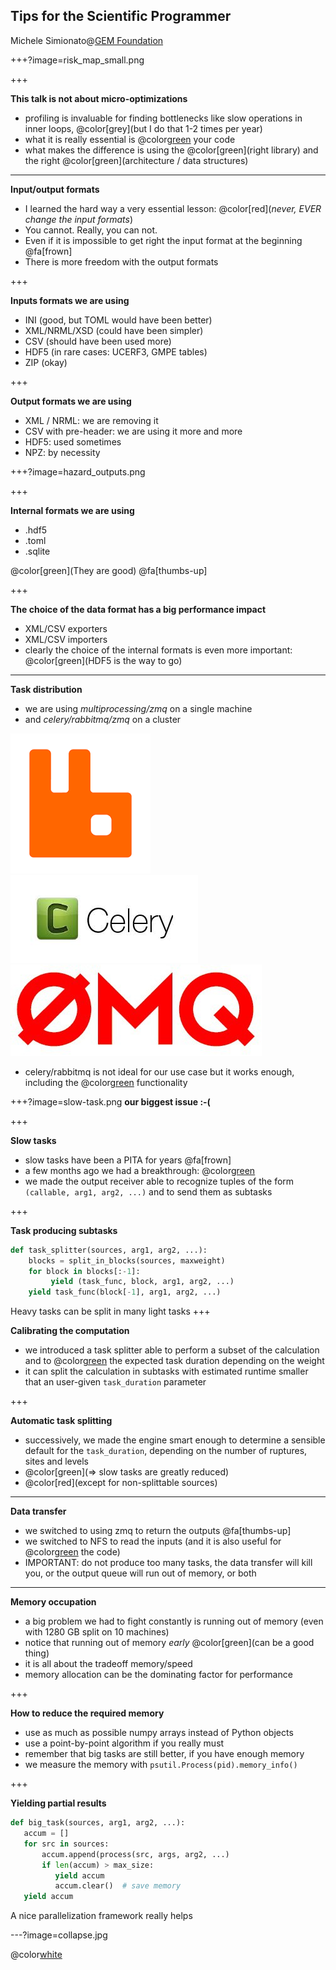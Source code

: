 Tips for the Scientific Programmer
----------------------------------

Michele Simionato@[GEM Foundation](https://www.globalquakemodel.org)

+++?image=risk_map_small.png

+++

**This talk is not about micro-optimizations**

- profiling is invaluable for finding bottlenecks like slow operations
  in inner loops, @color[grey](but I do that 1-2 times per year)
- what it is really essential is @color[green](instrumenting) your code
- what makes the difference is using the @color[green](right library)
  and the right @color[green](architecture / data structures)

---

**Input/output formats**

- I learned the hard way a very essential lesson:
  @color[red](*never, EVER change the input formats*)
- You cannot. Really, you can not.
- Even if it is impossible to get right
  the input format at the beginning @fa[frown]
- There is more freedom with the output formats

+++

**Inputs formats we are using**

- INI (good, but TOML would have been better)
- XML/NRML/XSD (could have been simpler)
- CSV (should have been used more)
- HDF5 (in rare cases: UCERF3, GMPE tables)
- ZIP (okay)

+++

**Output formats we are using**

- XML / NRML: we are removing it
- CSV with pre-header: we are using it more and more
- HDF5: used sometimes
- NPZ: by necessity

+++?image=hazard_outputs.png

+++

**Internal formats we are using**

- .hdf5
- .toml
- .sqlite

@color[green](They are good) @fa[thumbs-up]

+++

**The choice of the data format has a big performance impact**

- XML/CSV exporters
- XML/CSV importers
- clearly the choice of the internal formats is even more important:
  @color[green](HDF5 is the way to go)

---

**Task distribution**

- we are using *multiprocessing/zmq* on a single machine
- and *celery/rabbitmq/zmq* on a cluster

![rabbitmq](rabbitmq.png)
![celery](celery.jpeg)
![zmq](zeromq-logo.jpg)

- celery/rabbitmq is not ideal for our use case but it works enough,
  including the @color[green](REVOKE) functionality
  
+++?image=slow-task.png
**our biggest issue :-(**

+++

**Slow tasks**

- slow tasks have been a PITA for years @fa[frown]
- a few months ago we had a breakthrough: @color[green](subtasks)
- we made the output receiver able to recognize tuples of the form
  `(callable, arg1, arg2, ...)` and to send them as subtasks

+++

**Task producing subtasks**

```python
def task_splitter(sources, arg1, arg2, ...):
    blocks = split_in_blocks(sources, maxweight)
    for block in blocks[:-1]:
         yield (task_func, block, arg1, arg2, ...)
    yield task_func(block[-1], arg1, arg2, ...)
```
Heavy tasks can be split in many light tasks
+++

**Calibrating the computation**

- we introduced a task splitter able to perform a subset of the
  calculation and to @color[green](estimate) the expected task duration
  depending on the weight
- it can split the calculation in subtasks with estimated runtime smaller
  that an user-given `task_duration` parameter

+++

**Automatic task splitting**

- successively, we made the engine smart enough to determine a sensible default
  for the `task_duration`, depending on the number of ruptures, sites and levels
- @color[green](=> slow tasks are greatly reduced)
- @color[red](except for non-splittable sources)

---

**Data transfer**

- we switched to using zmq to return the outputs @fa[thumbs-up]
- we switched to NFS to read the inputs (and it is also useful for
  @color[green](sharing) the code)
- IMPORTANT: do not produce too many tasks, the data transfer will kill
  you, or the output queue will run out of memory, or both

---

**Memory occupation**

- a big problem we had to fight constantly is running out of memory
  (even with 1280 GB split on 10 machines)
- notice that running out of memory *early* @color[green](can be a good thing)
- it is all about the tradeoff memory/speed
- memory allocation can be the dominating factor for performance

+++

**How to reduce the required memory**

- use as much as possible numpy arrays instead of Python objects
- use a point-by-point algorithm if you really must
- remember that big tasks are still better, if you have enough memory
- we measure the memory with `psutil.Process(pid).memory_info()`

+++

**Yielding partial results**

```python
def big_task(sources, arg1, arg2, ...):
   accum = []
   for src in sources:
       accum.append(process(src, args, arg2, ...)
       if len(accum) > max_size:
          yield accum
          accum.clear()  # save memory
   yield accum
```       
A nice parallelization framework really helps

---?image=collapse.jpg

@color[white](**Questions?**)
